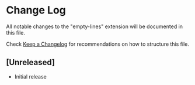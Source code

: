 # Change Log

All notable changes to the "empty-lines" extension will be documented in this file.

Check [Keep a Changelog](http://keepachangelog.com/) for recommendations on how to structure this file.

## [Unreleased]

- Initial release
